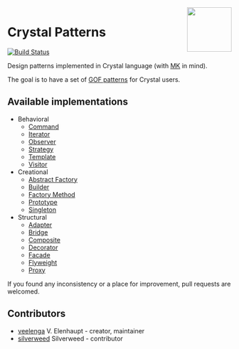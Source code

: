 <img src='https://media.githubusercontent.com/media/veelenga/bin/master/crystal-patterns/logo.png' width='100' align='right'>

# Crystal Patterns
[![Build Status](https://travis-ci.org/crystal-community/crystal-patterns.svg?branch=master)](https://travis-ci.org/crystal-community/crystal-patterns)

Design patterns implemented in Crystal language (with [MK](http://mortalkombat.wikia.com) in mind).

The goal is to have a set of [GOF patterns](http://www.blackwasp.co.uk/gofpatterns.aspx) for Crystal users.

## Available implementations

- Behavioral
  - [Command](behavioral/command.cr)
  - [Iterator](behavioral/iterator.cr)
  - [Observer](behavioral/observer.cr)
  - [Strategy](behavioral/strategy.cr)
  - [Template](behavioral/template.cr)
  - [Visitor](behavioral/visitor.cr)
- Creational
  - [Abstract Factory](creational/abstract_factory.cr)
  - [Builder](creational/builder.cr)
  - [Factory Method](creational/factory_method.cr)
  - [Prototype](creational/prototype.cr)
  - [Singleton](creational/singleton.cr)
- Structural
  - [Adapter](structural/adapter.cr)
  - [Bridge](structural/bridge.cr)
  - [Composite](structural/composite.cr)
  - [Decorator](structural/decorator.cr)
  - [Facade](structural/facade.cr)
  - [Flyweight](structural/flyweight.cr)
  - [Proxy](structural/proxy.cr)

If you found any inconsistency or a place for improvement, pull requests are welcomed.

## Contributors

* [veelenga](https://github.com/veelenga) V. Elenhaupt - creator, maintainer
* [silverweed](https://github.com/silverweed) Silverweed - contributor
